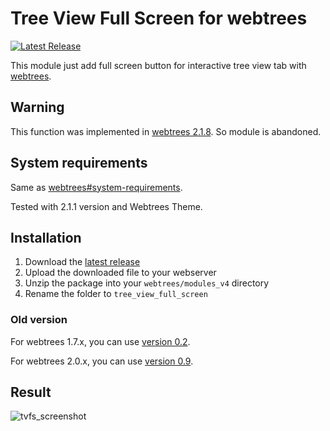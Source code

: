 # Tree View Full Screen for webtrees

[![Latest Release](https://img.shields.io/github/release/UksusoFF/webtrees-tree_view_full_screen.svg)](https://github.com/UksusoFF/webtrees-tree_view_full_screen/releases/latest)

This module just add full screen button for interactive tree view tab with [webtrees](https://www.webtrees.net/).

## Warning
This function was implemented in [webtrees 2.1.8](https://github.com/fisharebest/webtrees/pull/4611). So module is abandoned.

## System requirements
Same as [webtrees#system-requirements](https://github.com/fisharebest/webtrees#system-requirements).

Tested with 2.1.1 version and Webtrees Theme.

## Installation
1. Download the [latest release](https://github.com/UksusoFF/webtrees-tree_view_full_screen/releases/latest)
2. Upload the downloaded file to your webserver
3. Unzip the package into your `webtrees/modules_v4` directory
4. Rename the folder to `tree_view_full_screen`

### Old version
For webtrees 1.7.x, you can use [version 0.2](https://github.com/UksusoFF/webtrees-tree_view_full_screen/releases/tag/v0.2).

For webtrees 2.0.x, you can use [version 0.9](https://github.com/UksusoFF/webtrees-tree_view_full_screen/releases/tag/v0.9).

## Result
![tvfs_screenshot](https://user-images.githubusercontent.com/1931442/72089977-8ae10d00-3326-11ea-8e65-d031f984c0fc.png)
